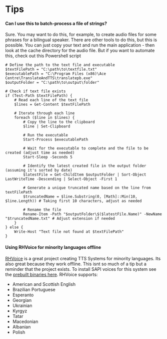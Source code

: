 # Tips

#### Can I use this to batch-process a file of strings?

Sure. You may want to do this, for example, to create audio files for some phrases for a bilingual speaker. There are other tools to do this, but this is possible. You can just copy your text and run the main application - then look at the cache directory for the audio file. But if you want to automate this, check out this Powershell script

```
# Define the path to the text file and executable
$textFilePath = "C:\path\to\textfile.txt"
$executablePath = "C:\Program Files (x86)\Ace Centre\TranslateAndTTS\translatepb.exe"
$outputFolder = "C:\path\to\output\folder"

# Check if text file exists
if (Test-Path $textFilePath) {
    # Read each line of the text file
    $lines = Get-Content $textFilePath

    # Iterate through each line
    foreach ($line in $lines) {
        # Copy the line to the clipboard
        $line | Set-Clipboard

        # Run the executable
        Start-Process $executablePath

        # Wait for the executable to complete and the file to be created (adjust time as needed)
        Start-Sleep -Seconds 5

        # Identify the latest created file in the output folder (assuming it's sorted by date)
        $latestFile = Get-ChildItem $outputFolder | Sort-Object LastWriteTime -Descending | Select-Object -First 1

        # Generate a unique truncated name based on the line from textFilePath
        $truncatedName = $line.Substring(0, [Math]::Min(10, $line.Length)) # Taking first 10 characters, adjust as needed

        # Rename the file
        Rename-Item -Path "$outputFolder\$($latestFile.Name)" -NewName "$truncatedName.txt" # Adjust extension if needed
    }
} else {
    Write-Host "Text file not found at $textFilePath"
}

```

#### Using RHVoice for minority languages offline

[RHVoice](https://rhvoice.org) is a great project creating TTS Systems for minority languages. Its also great because they work offline. This isnt so much of a tip but a reminder that the project exists. To install SAPI voices for this system see the [prebuilt binaries here](https://github.com/RHVoice/RHVoice/blob/master/doc/en/Binaries.md). RHVoice supports:

* American and Scottish English
* Brazilian Portuguese
* Esperanto
* Georgian
* Ukrainian
* Kyrgyz
* Tatar
* Macedonian
* Albanian
* Polish
